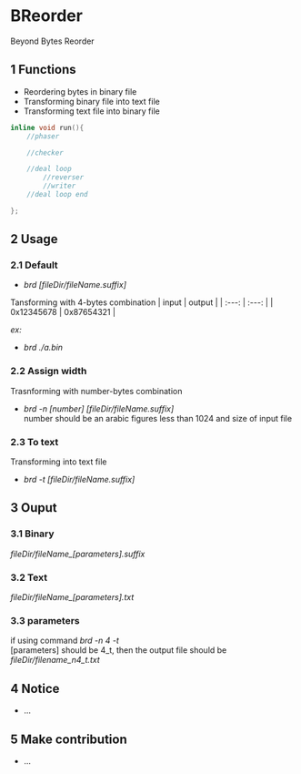 # BReorder
Beyond Bytes Reorder

## 1 Functions

- Reordering bytes in binary file
- Transforming binary file into text file
- Transforming text file into binary file
```c
inline void run(){
    //phaser

    //checker

    //deal loop
        //reverser
        //writer
    //deal loop end

};
```
## 2 Usage

### 2.1 Default 
- *brd [fileDir/fileName.suffix]*

Tansforming with 4-bytes combination
| input | output |
| :---: | :---: |
| 0x12345678 | 0x87654321 | 

*ex:*
- *brd ./a.bin*

### 2.2 Assign width
Trasnforming with number-bytes combination
- *brd -n [number] [fileDir/fileName.suffix]*\
number should be an arabic figures less than 1024 and size of input file

### 2.3 To text
Transforming into text file
- *brd -t [fileDir/fileName.suffix]*

## 3 Ouput

### 3.1 Binary
*fileDir/fileName_[parameters].suffix*

### 3.2 Text
*fileDir/fileName_[parameters].txt*

### 3.3 parameters
if using command *brd -n 4 -t*\
[parameters] should be 4_t, then the output file should be *fileDir/filename_n4_t.txt*

## 4 Notice
- ...

## 5 Make contribution
- ...
